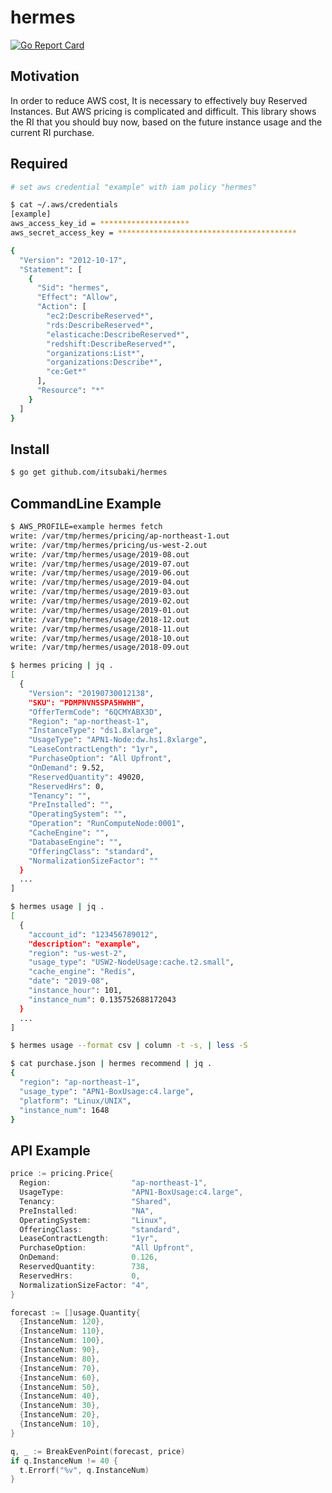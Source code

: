 # hermes

[![Go Report Card](https://goreportcard.com/badge/github.com/itsubaki/hermes?style=flat-square)](https://goreportcard.com/report/github.com/itsubaki/hermes)

## Motivation

 In order to reduce AWS cost,
 It is necessary to effectively buy Reserved Instances.
 But AWS pricing is complicated and difficult.
 This library shows the RI that you should buy now,
 based on the future instance usage and the current RI purchase.

## Required

```sh
# set aws credential "example" with iam policy "hermes"

$ cat ~/.aws/credentials
[example]
aws_access_key_id = ********************
aws_secret_access_key = ****************************************
```

```sh
{
  "Version": "2012-10-17",
  "Statement": [
    {
      "Sid": "hermes",
      "Effect": "Allow",
      "Action": [
        "ec2:DescribeReserved*",
        "rds:DescribeReserved*",
        "elasticache:DescribeReserved*",
        "redshift:DescribeReserved*",
        "organizations:List*",
        "organizations:Describe*",
        "ce:Get*"
      ],
      "Resource": "*"
    }
  ]
}
```

## Install

```sh
$ go get github.com/itsubaki/hermes
```

## CommandLine Example

```sh
$ AWS_PROFILE=example hermes fetch
write: /var/tmp/hermes/pricing/ap-northeast-1.out
write: /var/tmp/hermes/pricing/us-west-2.out
write: /var/tmp/hermes/usage/2019-08.out
write: /var/tmp/hermes/usage/2019-07.out
write: /var/tmp/hermes/usage/2019-06.out
write: /var/tmp/hermes/usage/2019-04.out
write: /var/tmp/hermes/usage/2019-03.out
write: /var/tmp/hermes/usage/2019-02.out
write: /var/tmp/hermes/usage/2019-01.out
write: /var/tmp/hermes/usage/2018-12.out
write: /var/tmp/hermes/usage/2018-11.out
write: /var/tmp/hermes/usage/2018-10.out
write: /var/tmp/hermes/usage/2018-09.out
```

```sh
$ hermes pricing | jq .
[
  {
    "Version": "20190730012138",
    "SKU": "PDMPNVN5SPA5HWHH",
    "OfferTermCode": "6QCMYABX3D",
    "Region": "ap-northeast-1",
    "InstanceType": "ds1.8xlarge",
    "UsageType": "APN1-Node:dw.hs1.8xlarge",
    "LeaseContractLength": "1yr",
    "PurchaseOption": "All Upfront",
    "OnDemand": 9.52,
    "ReservedQuantity": 49020,
    "ReservedHrs": 0,
    "Tenancy": "",
    "PreInstalled": "",
    "OperatingSystem": "",
    "Operation": "RunComputeNode:0001",
    "CacheEngine": "",
    "DatabaseEngine": "",
    "OfferingClass": "standard",
    "NormalizationSizeFactor": ""
  }
  ...
]
```

```sh
$ hermes usage | jq .
[
  {
    "account_id": "123456789012",
    "description": "example",
    "region": "us-west-2",
    "usage_type": "USW2-NodeUsage:cache.t2.small",
    "cache_engine": "Redis",
    "date": "2019-08",
    "instance_hour": 101,
    "instance_num": 0.135752688172043
  }
  ...
]
```

```sh
$ hermes usage --format csv | column -t -s, | less -S
```


```sh
$ cat purchase.json | hermes recommend | jq .
{
  "region": "ap-northeast-1",
  "usage_type": "APN1-BoxUsage:c4.large",
  "platform": "Linux/UNIX",
  "instance_num": 1648
}
```

## API Example

```go
price := pricing.Price{
  Region:                  "ap-northeast-1",
  UsageType:               "APN1-BoxUsage:c4.large",
  Tenancy:                 "Shared",
  PreInstalled:            "NA",
  OperatingSystem:         "Linux",
  OfferingClass:           "standard",
  LeaseContractLength:     "1yr",
  PurchaseOption:          "All Upfront",
  OnDemand:                0.126,
  ReservedQuantity:        738,
  ReservedHrs:             0,
  NormalizationSizeFactor: "4",
}

forecast := []usage.Quantity{
  {InstanceNum: 120},
  {InstanceNum: 110},
  {InstanceNum: 100},
  {InstanceNum: 90},
  {InstanceNum: 80},
  {InstanceNum: 70},
  {InstanceNum: 60},
  {InstanceNum: 50},
  {InstanceNum: 40},
  {InstanceNum: 30},
  {InstanceNum: 20},
  {InstanceNum: 10},
}

q, _ := BreakEvenPoint(forecast, price)
if q.InstanceNum != 40 {
  t.Errorf("%v", q.InstanceNum)
}
```

